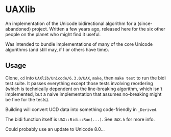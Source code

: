 # UAXlib

An implementation of the Unicode bidirectional algorithm for a (since-abandoned) project. Written a few years ago, released here for the six other people on the planet who might find it useful.

Was intended to bundle implementations of many of the core Unicode algorithms (and still may, if I or others have time).

## Usage

Clone, `cd` into `UAXlib/Unicode/6.3.0/UAX`, `make`, then `make test` to run the bidi test suite. It passes everything except those tests involving reordering (which is technically dependent on the line-breaking algorithm, which isn't implemented, but a naive implementation that assumes no-breaking might be fine for the tests).

Building will convert UCD data into something code-friendly in `_Derived`.

The bidi function itself is `UAX::Bidi::Run(...)`. See `UAX.h` for more info.

Could probably use an update to Unicode 8.0...